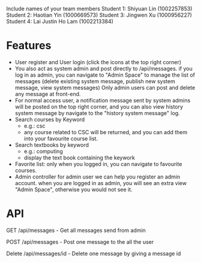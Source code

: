 Include names of your team members
Student 1: Shiyuan Lin (1002257853)
Student 2: Haotian Yin (1000669573)
Student 3: Jingwen Xu (1000956227)
Student 4: Lai Justin Ho Lam (1002213384)

# Features
- User register and User login (click the icons at the top right corner)
- You also act as system admin and post directly to /api/messages. if you log in as admin, you can navigate to "Admin Space" to manage the list of messages (delete existing system message, publish new system message, view system messages) Only admin users can post and delete any message at front-end.
- For normal access user, a notification message sent by system admins will be posted on the top right corner, and you can also view history system message by navigate to the "history system message" log.
- Search courses by Keyword
    - e.g.: csc
    - any course related to CSC will be returned, and you can add them into your favourite course list.
- Search textbooks by keyword
    - e.g.: computing
    - display the text book containing the keywork
- Favorite list: only when you logged in, you can navigate to favourite courses.
- Admin controller for admin user
	we can help you register an admin account.
	when you are logged in as admin, you will see an extra view "Admin Space", otherwise you would not see it.




# API
GET /api/messages
    - Get all messages send from admin

POST /api/messages
    - Post one message to the all the user

Delete /api/messages/id
    - Delete one message by giving a message id
